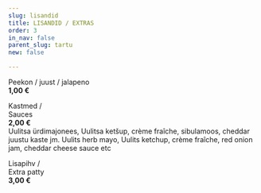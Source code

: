 ```yaml
---
slug: lisandid
title: LISANDID / EXTRAS
order: 3
in_nav: false
parent_slug: tartu
new: false

---
```

<span class="spicy"></span>
Peekon / juust / jalapeno  
**1,00 €**

Kastmed /  
Sauces  
**2,00 €**  
<span class="koostis">Uulitsa ürdimajonees, Uulitsa ketšup, crème fraîche, sibulamoos, cheddar juustu kaste jm. Uulits herb mayo, Uulits ketchup, crème fraîche, red onion jam, cheddar cheese sauce etc</span>

Lisapihv /  
Extra patty  
**3,00 €**